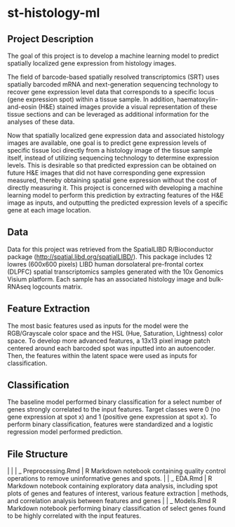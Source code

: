 # st-histology-ml

## Project Description
The goal of this project is to develop a machine learning model to predict spatially localized gene expression from histology images.

The field of barcode-based spatially resolved transcriptomics (SRT) uses spatially barcoded mRNA and next-generation sequencing technology to recover gene expression level data that corresponds to a specific locus (gene expression spot) within a tissue sample. In addition, haematoxylin-and-eosin (H&E) stained images provide a visual representation of these tissue sections and can be leveraged as additional information for the analyses of these data.

Now that spatially localized gene expression data and associated histology images are available, one goal is to predict gene expression levels of specific tissue loci directly from a histology image of the tissue sample itself, instead of utilizing sequencing technology to determine expression levels. This is desirable so that predicted expression can be obtained on future H&E images that did not have corresponding gene expression measured, thereby obtaining spatial gene expression without the cost of directly measuring it. This project is concerned with developing a machine learning model to perform this prediction by extracting features of the H&E image as inputs, and outputting the predicted expression levels of a specific gene at each image location. 

## Data
Data for this project was retrieved from the SpatialLIBD R/Bioconductor package (http://spatial.libd.org/spatialLIBD/). This package includes 12 lowres (600x600 pixels) LIBD human dorsolateral pre-frontal cortex (DLPFC) spatial transcriptomics samples generated with the 10x Genomics Visium platform. Each sample has an associated histology image and bulk-RNAseq logcounts matrix.

## Feature Extraction
The most basic features used as inputs for the model were the RGB/Grayscale color space and the HSL (Hue, Saturation, Lightness) color space. To develop more advanced features, a 13x13 pixel image patch centered around each barcoded spot was inputted into an autoencoder. Then, the features within the latent space were used as inputs for classification.

## Classification
The baseline model performed binary classification for a select number of genes strongly correlated to the input features. Target classes were 0 (no gene expression at spot x) and 1 (positive gene expression at spot x). To perform binary classification, features were standardized and a logistic regression model performed prediction. 

## File Structure
|
|
| _ Preprocessing.Rmd
|     R Markdown notebook containing quality control operations to remove uninformative genes and spots.
|
| _ EDA.Rmd
|     R Markdown notebook containing exploratory data analysis, including spot plots of genes and features of interest, various feature extraction 
|     methods, and correlation analysis between features and genes
|
| _ Models.Rmd
      R Markdown notebook performing binary classification of select genes found to be highly correlated with the input features.
